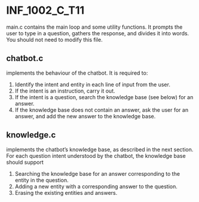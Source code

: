 # INF_1002_C_T11

main.c contains the main loop and some utility functions. It prompts the user to type in a
question, gathers the response, and divides it into words. You should not need to modify this
file.

## chatbot.c 
implements the behaviour of the chatbot. It is required to:
1. Identify the intent and entity in each line of input from the user.
2. If the intent is an instruction, carry it out.
3. If the intent is a question, search the knowledge base (see below) for an answer.
4. If the knowledge base does not contain an answer, ask the user for an answer, and add
the new answer to the knowledge base.

## knowledge.c 
implements the chatbot’s knowledge base, as described in the next section. For
each question intent understood by the chatbot, the knowledge base should support
1. Searching the knowledge base for an answer corresponding to the entity in the question.
2. Adding a new entity with a corresponding answer to the question.
3. Erasing the existing entities and answers.
